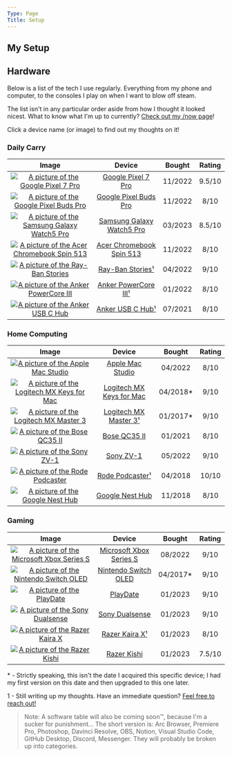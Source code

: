 ```yaml
---
Type: Page
Title: Setup
---
```


## My Setup

## Hardware

Below is a list of the tech I use regularly. Everything from my phone and computer, to the consoles I play on when I want to blow off steam.

The list isn't in any particular order aside from how I thought it looked nicest. What to know what I'm up to currently? [Check out my /now page](https://snpy.tech/now)!

Click a device name (or image) to find out my thoughts on it!

### Daily Carry
<div class="table-wrapper">

|                                                                                                                                            Image                                                                                                                                             |                             Device                            |  Bought  | Rating |
|:--------------------------------------------------------------------------------------------------------------------------------------------------------------------------------------------------------------------------------------------------------------------------------------------:|:-------------------------------------------------------------:|:--------:|:------:|
|        <a href="/setup/google-pixel-7-pro"><div class="img-container-square"> <img class="setup-image" alt="A picture of the Google Pixel 7 Pro" src="https://raw.githubusercontent.com/george-probably/chachanidze.com/main/Images/setup/google-pixel-7-pro.webp"></div></a>                | [Google Pixel 7 Pro](/setup/google-pixel-7-pro)               | 11/2022  | 9.5/10 |
|     <a href="/setup/google-pixel-buds-pro"><div class="img-container-square"> <img class="setup-image" alt="A picture of the Google Pixel Buds Pro" src="https://raw.githubusercontent.com/george-probably/chachanidze.com/main/Images/setup/google-pixel-buds-pro.webp"></div></a>          | [Google Pixel Buds Pro](/setup/google-pixel-buds-pro)         | 11/2022  |  8/10  |
| <a href="/setup/samsung-galaxy-watch5-pro"><div class="img-container-square"> <img class="setup-image" alt="A picture of the Samsung Galaxy Watch5 Pro" src="https://raw.githubusercontent.com/george-probably/chachanidze.com/main/Images/setup/samsung-galaxy-watch5-pro.webp"></div></a>  | [Samsung Galaxy Watch5 Pro](/setup/samsung-galaxy-watch5-pro) | 03/2023  | 8.5/10 |
|  <a href="/setup/acer-chromebook-spin-513"><div class="img-container-square"> <img class="setup-image" alt="A picture of the Acer Chromebook Spin 513" src="https://raw.githubusercontent.com/george-probably/chachanidze.com/main/Images/setup/acer-chromebook-spin-514.webp"></div></a>    | [Acer Chromebook Spin 513](/setup/acer-chromebook-spin-513)   | 11/2022  |  8/10  |
|           <a href="/setup/ray-ban-stories"><div class="img-container-square"> <img class="setup-image" alt="A picture of the Ray-Ban Stories" src="https://raw.githubusercontent.com/george-probably/chachanidze.com/main/Images/setup/ray-ban-stories.webp"></div></a>                      | [Ray-Ban Stories¹](/setup/ray-ban-stories)                    | 04/2022  |  9/10  |
|       <a href="/setup/anker-powercore-iii"><div class="img-container-square"> <img class="setup-image" alt="A picture of the Anker PowerCore III" src="https://raw.githubusercontent.com/george-probably/chachanidze.com/main/Images/setup/anker-powercore-iii.webp"></div></a>              | [Anker PowerCore III¹](/setup/anker-powercore-iii)            | 01/2022  |  8/10  |
|           <a href="/setup/anker-usb-c-hub"><div class="img-container-square"> <img class="setup-image" alt="A picture of the Anker USB C Hub" src="https://raw.githubusercontent.com/george-probably/chachanidze.com/main/Images/setup/anker-usb-c-hub.webp"></div></a>                      | [Anker USB C Hub¹](/setup/anker-usb-c-hub)                    | 07/2021  |  8/10  |
</div>

### Home Computing
<div class="table-wrapper">

|                                                                                                                                            Image                                                                                                                                             |                             Device                            |  Bought  | Rating |
|:--------------------------------------------------------------------------------------------------------------------------------------------------------------------------------------------------------------------------------------------------------------------------------------------:|:-------------------------------------------------------------:|:--------:|:------:|
|          <a href="/setup/apple-mac-studio"><div class="img-container-square"> <img class="setup-image" alt="A picture of the Apple Mac Studio" src="https://raw.githubusercontent.com/george-probably/chachanidze.com/main/Images/setup/apple-mac-studio.webp"></div></a>                    | [Apple Mac Studio](/setup/apple-mac-studio)                   | 04/2022  |  8/10  |
|  <a href="/setup/logitech-mx-keys-for-mac"><div class="img-container-square"> <img class="setup-image" alt="A picture of the Logitech MX Keys for Mac" src="https://raw.githubusercontent.com/george-probably/chachanidze.com/main/Images/setup/logitech-mx-keys-for-mac.webp"></div></a>    | [Logitech MX Keys for Mac](/setup/logitech-mx-keys-for-mac)   | 04/2018* |  9/10  |
|      <a href="/setup/logitech-mx-master-3"><div class="img-container-square"> <img class="setup-image" alt="A picture of the Logitech MX Master 3" src="https://raw.githubusercontent.com/george-probably/chachanidze.com/main/Images/setup/logitech-mx-master-3.webp"></div></a>            | [Logitech MX Master 3¹](/setup/logitech-mx-master-3)          | 01/2017* |  9/10  |
|              <a href="/setup/bose-qc35-ii"><div class="img-container-square"> <img class="setup-image" alt="A picture of the Bose QC35 II" src="https://raw.githubusercontent.com/george-probably/chachanidze.com/main/Images/setup/bose-qc35-ii.webp"></div></a>                            | [Bose QC35 II](/setup/bose-qc35-ii)                           | 01/2021  |  8/10  |
|                 <a href="/setup/sony-zv-1"><div class="img-container-square"> <img class="setup-image" alt="A picture of the Sony ZV-1" src="https://raw.githubusercontent.com/george-probably/chachanidze.com/main/Images/setup/sony-zv-1.webp"></div></a>                                  | [Sony ZV-1](/setup/sony-zv-1)                                 | 05/2022  |  9/10  |
|            <a href="/setup/rode-podcaster"><div class="img-container-square"> <img class="setup-image" alt="A picture of the Rode Podcaster" src="https://raw.githubusercontent.com/george-probably/chachanidze.com/main/Images/setup/rode-podcaster.webp"></div></a>                        | [Rode Podcaster¹](/setup/rode-podcaster)                      | 04/2018  |  10/10 |
|           <a href="/setup/google-nest-hub"><div class="img-container-square"> <img class="setup-image" alt="A picture of the Google Nest Hub" src="https://raw.githubusercontent.com/george-probably/chachanidze.com/main/Images/setup/google-nest-hub.webp"></div></a>                      | [Google Nest Hub](/setup/google-nest-hub)                     | 11/2018  |  8/10  |
</div>


### Gaming
<div class="table-wrapper">

|                                                                                                                                            Image                                                                                                                                             |                             Device                            |  Bought  | Rating |
|:--------------------------------------------------------------------------------------------------------------------------------------------------------------------------------------------------------------------------------------------------------------------------------------------:|:-------------------------------------------------------------:|:--------:|:------:|
|    <a href="/setup/microsoft-xbox-series-s"><div class="img-container-square"> <img class="setup-image" alt="A picture of the Microsoft Xbox Series S" src="https://raw.githubusercontent.com/george-probably/chachanidze.com/main/Images/setup/microsoft-xbox-series-s.webp"></div></a>    | [Microsoft Xbox Series S](/setup/microsoft-xbox-series-s)      | 08/2022  |  9/10  |
|      <a href="/setup/nintendo-switch-oled"><div class="img-container-square"> <img class="setup-image" alt="A picture of the Nintendo Switch OLED" src="https://raw.githubusercontent.com/george-probably/chachanidze.com/main/Images/setup/nintendo-switch-oled.webp"></div></a>           | [Nintendo Switch OLED](/setup/nintendo-switch-oled)            | 04/2017* |  9/10  |
|                  <a href="/setup/playdate"><div class="img-container-square"> <img class="setup-image" alt="A picture of the PlayDate" src="https://raw.githubusercontent.com/george-probably/chachanidze.com/main/Images/setup/playdate.webp"></div></a>                                   | [PlayDate](/setup/playdate)                                    | 01/2023  |  9/10  |
|            <a href="/setup/sony-dualsense"><div class="img-container-square"> <img class="setup-image" alt="A picture of the Sony Dualsense" src="https://raw.githubusercontent.com/george-probably/chachanidze.com/main/Images/setup/sony-dualsense.webp"></div></a>                       | [Sony Dualsense](/setup/sony-dualsense)                        | 01/2023  |  9/10  |
|             <a href="/setup/razer-kaira-x"><div class="img-container-square"> <img class="setup-image" alt="A picture of the Razer Kaira X" src="https://raw.githubusercontent.com/george-probably/chachanidze.com/main/Images/setup/razer-kaira-x.webp"></div></a>                         | [Razer Kaira X¹](/setup/razer-kaira-x)                         | 01/2023  |  8/10  |
|               <a href="/setup/razer-kishi"><div class="img-container-square"> <img class="setup-image" alt="A picture of the Razer Kishi" src="https://raw.githubusercontent.com/george-probably/chachanidze.com/main/Images/setup/razer-kishi.webp"></div></a>                             | [Razer Kishi](/setup/razer-kishi)                              | 01/2023  | 7.5/10 |
</div>

\* \- Strictly speaking, this isn't the date I acquired this specific device; I had my first version on this date and then upgraded to this one later.
  
1 - Still writing up my thoughts. Have an immediate question? [Feel free to reach out!](https://george.chachanidze.com) 
<!--
## Software

Everyone knows that Software is only half of the story, so to that end, here's a look at the software I use for differnet parts of my life:

### Content Production
<div class="table-wrapper">

|                                                                                                                                            Image                                                                                                                                             |                             Device                            |  Bought  | Rating |
|:--------------------------------------------------------------------------------------------------------------------------------------------------------------------------------------------------------------------------------------------------------------------------------------------:|:-------------------------------------------------------------:|:--------:|:------:|
|                <a href="/setup/adobe-premiere-pro"><div class="img-container-square"> <img class="setup-image" alt="A picture of Adobe Premiere Pro" src="https://raw.githubusercontent.com/george-probably/chachanidze.com/main/Images/setup/adobe-premiere-pro"></div></a>                | [Adobe Premiere Pro](/setup/adobe-premiere-pro)                | 08/2022  |  7/10  |
|                    <a href="/setup/adobe-photoshop"><div class="img-container-square"> <img class="setup-image" alt="A picture of Adobe Photoshop" src="https://raw.githubusercontent.com/george-probably/chachanidze.com/main/Images/setup/adobe-photoshop"></div></a>                     | [Adobe Photoshop](/setup/adobe-photoshop)                      | 08/2022  |  8/10  |
|    <a href="/setup/blackmagic-davinci-resolve"><div class="img-container-square"> <img class="setup-image" alt="A picture of BlackMagic Davinci Resolve" src="https://raw.githubusercontent.com/george-probably/chachanidze.com/main/Images/setup/blackmagic-davinci-resolve"></div></a>    | [BlackMagic Davinci Resolve](/setup/blackmagic-davinci-resolve)| 08/2022  |  9/10  |
|         <a href="/setup/open-broadcast-software"><div class="img-container-square"> <img class="setup-image" alt="A picture of Open Broadcast Software" src="https://raw.githubusercontent.com/george-probably/chachanidze.com/main/Images/setup/open-broadcast-software"></div></a>        | [Open Broadcast Software (OBS)](/setup/open-broadcast-software)| 08/2022  |  9/10  |
</div>
-->

>Note: A software table will also be coming soon™️, because I'm a sucker for punishment... The short version is: Arc Browser, Premiere Pro, Photoshop, Davinci Resolve, OBS, Notion, Visual Studio Code, GitHub Desktop, Discord, Messenger. They will probably be broken up into categories.